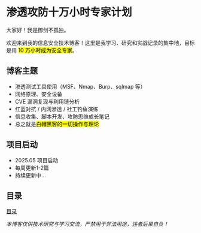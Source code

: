 # 渗透攻防十万小时专家计划

大家好！我是御剑不孤独。

欢迎来到我的信息安全技术博客！这里是我学习、研究和实战记录的集中地，目标是用 <mark>10 万小时成为安全专家</mark>。

## 博客主题

- 渗透测试工具使用（MSF、Nmap、Burp、sqlmap 等）
- 网络原理、安全设备
- CVE 漏洞复现与利用链分析
- 红蓝对抗 / 内网渗透 / 社工钓鱼演练
- 信息收集、脚本开发、攻防思维成长笔记
- 总之就是<mark>白帽黑客的一切操作与理论</mark>

## 项目启动

- 2025.05 项目启动
- 每周更新1-2篇
- 持续更新中...

## 目录

[目录](https://lu494.github.io/directory.md)


*本博客仅供技术研究与学习交流，严禁用于非法用途，违者后果自负！*
